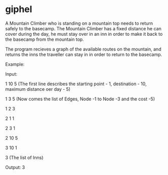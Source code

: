 # giphel
A Mountain Climber who is standing on a mountain top needs to return safely to the basecamp. The Mountain Climber has a fixed distance he can cover during the day, he must stay over in an inn in order to make it back to the basecamp from the mountain top.

The program recieves a graph of the available routes on the mountain, and returns the inns the traveller can stay in in order to return to the basecamp.

Example:

Input:

1 10 5 (The first line describes the starting point - 1, destination - 10, maximum distance oer day - 5)

1 3 5  (Now comes the list of Edges, Node -1 to Node -3 and the cost -5)

1 2 3

2 1 1

2 3 1

2 10 5

3 10 1

3 (The list of Inns)

Output:
3 


